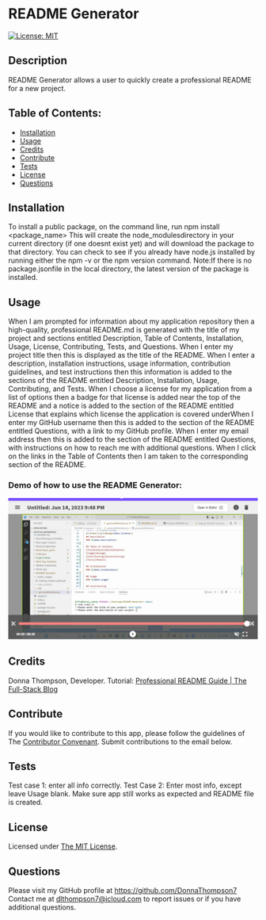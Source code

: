 # **README Generator**

  [![License: MIT](https://img.shields.io/badge/License-MIT-yellow.svg)](https://opensource.org/licenses/MIT)

  ## **Description**
  README Generator allows a user to quickly create a professional README for a new project.

  ## **Table of Contents:**
  * [Installation](#installation)
  * [Usage](#usage)
  * [Credits](#credits)
  * [Contribute](#contribute)
  * [Tests](#tests)
  * [License](#license)
  * [Questions](#questions)

  ## **Installation**
  To install a public package, on the command line, run npm install <package_name> This will create the node_modulesdirectory in your current directory (if one doesnt exist yet) and will download the package to that directory. You can check to see if you already have node.js installed by running either the npm -v or the npm version command. Note:If there is no package.jsonfile in the local directory, the latest version of the package is installed.

  ## **Usage**
  When I am prompted for information about my application repository then a high-quality, professional README.md is generated with the title of my project and sections entitled Description, Table of Contents, Installation, Usage, License, Contributing, Tests, and Questions. When I enter my project title then this is displayed as the title of the README. When I enter a description, installation instructions, usage information, contribution guidelines, and test instructions then this information is added to the sections of the README entitled Description, Installation, Usage, Contributing, and Tests. When I choose a license for my application from a list of options then a badge for that license is added near the top of the README and a notice is added to the section of the README entitled License that explains which license the application is covered underWhen I enter my GitHub username then this is added to the section of the README entitled Questions, with a link to my GitHub profile. When I enter my email address then this is added to the section of the README entitled Questions, with instructions on how to reach me with additional questions. When I click on the links in the Table of Contents then I am taken to the corresponding section of the README.

  ### **Demo of how to use the README Generator:**
[![demo of the README Generator](./assets/images/Demo_Screenshot.png)](https://drive.google.com/file/d/1ajYWJxmVhOTP3DGe1iuF0zyxpeFBn6v2/view)

  ## **Credits**
  Donna Thompson, Developer. Tutorial: [Professional README Guide | The Full-Stack Blog](https://coding-boot-camp.github.io/full-stack/github/professional-readme-guide/)

  ## **Contribute**
  If you would like to contribute to this app, please follow the guidelines of The [Contributor Convenant](https://www.contributor-covenant.org/version/2/1/code_of_conduct/code_of_conduct.md). Submit contributions to the email below. 

  ## **Tests**
  Test case 1: enter all info correctly. Test Case 2: Enter most info, except leave Usage blank. Make sure app still works as expected and README file is created.

  ## **License**
Licensed under [The MIT License](https://opensource.org/licenses/MIT).

  ## **Questions**
  Please visit my GitHub profile at https://github.com/DonnaThompson7 <br /> Contact me at dlthompson7@icloud.com to report issues or if you have additional questions.
